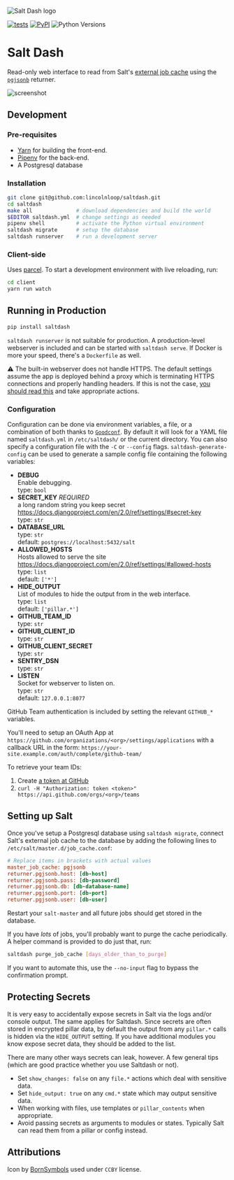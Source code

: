 ![Salt Dash logo](https://cldup.com/pjjyyptW69.png)

[![tests](https://img.shields.io/circleci/project/github/lincolnloop/saltdash/master.svg)](https://circleci.com/gh/lincolnloop/saltdash/tree/master)
[![PyPI](https://img.shields.io/pypi/v/saltdash.svg)](https://pypi.org/project/saltdash/)
![Python Versions](https://img.shields.io/pypi/pyversions/saltdash.svg)

# Salt Dash

Read-only web interface to read from Salt's [external job cache](https://docs.saltstack.com/en/latest/topics/jobs/external_cache.html) using the  [`pgjsonb`](https://docs.saltstack.com/en/latest/ref/returners/all/salt.returners.pgjsonb.html) returner.

![screenshot](https://cldup.com/8TTHBPfhyu.png)


## Development

### Pre-requisites

* [Yarn](https://yarnpkg.com/lang/en/docs/install/) for building the front-end.
* [Pipenv](https://docs.pipenv.org/) for the back-end.
* A Postgresql database

### Installation

```bash
git clone git@github.com:lincolnloop/saltdash.git
cd saltdash
make all              # download dependencies and build the world
$EDITOR saltdash.yml  # change settings as needed
pipenv shell          # activate the Python virtual environment
saltdash migrate      # setup the database
saltdash runserver    # run a development server
```

### Client-side

Uses [parcel](https://parceljs.org/). To start a development environment with live reloading, run:

```bash
cd client
yarn run watch
```

## Running in Production

```bash
pip install saltdash
```

`saltdash runserver` is not suitable for production. A production-level
webserver is included and can be started with `saltdash serve`. If Docker is
more your speed, there's a `Dockerfile` as well.

⚠️ The built-in webserver does not handle HTTPS. The default settings assume the
app is deployed behind a proxy which is terminating HTTPS connections and
properly handling headers. If this is not the case, [you should read this](https://docs.djangoproject.com/en/2.0/ref/settings/#secure-proxy-ssl-header) and take appropriate actions.

### Configuration

Configuration can be done via environment variables, a file, or a combination
of both thanks to [`Goodconf`](https://pypi.org/project/goodconf/). By default
it will look for a YAML file named `saltdash.yml` in `/etc/saltdash/` or the current
directory. You can also specify a configuration file with the `-C` or `--config`
flags. `saltdash-generate-config` can be used to generate a sample config file
containing the following variables:

* **DEBUG**  
  Enable debugging.  
  type: `bool`  
* **SECRET_KEY**  _REQUIRED_  
  a long random string you keep secret https://docs.djangoproject.com/en/2.0/ref/settings/#secret-key  
  type: `str`  
* **DATABASE_URL**  
  type: `str`  
  default: `postgres://localhost:5432/salt`  
* **ALLOWED_HOSTS**  
  Hosts allowed to serve the site https://docs.djangoproject.com/en/2.0/ref/settings/#allowed-hosts  
  type: `list`  
  default: `['*']`  
* **HIDE_OUTPUT**  
  List of modules to hide the output from in the web interface.  
  type: `list`  
  default: `['pillar.*']`
* **GITHUB_TEAM_ID**  
  type: `str`  
* **GITHUB_CLIENT_ID**  
  type: `str`  
* **GITHUB_CLIENT_SECRET**  
  type: `str`  
* **SENTRY_DSN**  
  type: `str`  
* **LISTEN**  
  Socket for webserver to listen on.  
  type: `str`  
  default: `127.0.0.1:8077`  

GitHub Team authentication is included by setting the relevant `GITHUB_*` variables.

You'll need to setup an OAuth App at `https://github.com/organizations/<org>/settings/applications` with a callback URL in the form: `https://your-site.example.com/auth/complete/github-team/`

To retrieve your team IDs:

1. Create [a token at GitHub](https://github.com/settings/tokens)
2. `curl -H "Authorization: token <token>" https://api.github.com/orgs/<org>/teams`



## Setting up Salt

Once you've setup a Postgresql database using `saltdash migrate`, connect Salt's external job cache to the database by adding the following lines to `/etc/salt/master.d/job_cache.conf`:

```ini
# Replace items in brackets with actual values
master_job_cache: pgjsonb
returner.pgjsonb.host: [db-host]
returner.pgjsonb.pass: [db-password]
returner.pgjsonb.db: [db-database-name]
returner.pgjsonb.port: [db-port]
returner.pgjsonb.user: [db-user]
```

Restart your `salt-master` and all future jobs should get stored in the database.

If you have *lots* of jobs, you'll probably want to purge the cache periodically. A helper command is provided to do just that, run:

```bash
saltdash purge_job_cache [days_older_than_to_purge]
```

If you want to automate this, use the `--no-input` flag to bypass the confirmation prompt.

## Protecting Secrets

It is very easy to accidentally expose secrets in Salt via the logs and/or
console output. The same applies for Saltdash. Since secrets are often stored
in encrypted pillar data, by default the output from any `pillar.*` calls is
hidden via the `HIDE_OUTPUT` setting. If you have additional modules you know
expose secret data, they should be added to the list.

There are many other ways secrets can leak, however. A few general tips (which
are good practice whether you use Saltdash or not).

* Set `show_changes: false` on any `file.*` actions which deal with sensitive data.
* Set `hide_output: true` on any `cmd.*` state which may output sensitive data.
* When working with files, use templates or `pillar_contents` when appropriate.
* Avoid passing secrets as arguments to modules or states. Typically Salt can
  read them from a pillar or config instead.

## Attributions

Icon by [BornSymbols](https://thenounproject.com/term/salt/705369) used under `CCBY` license.
